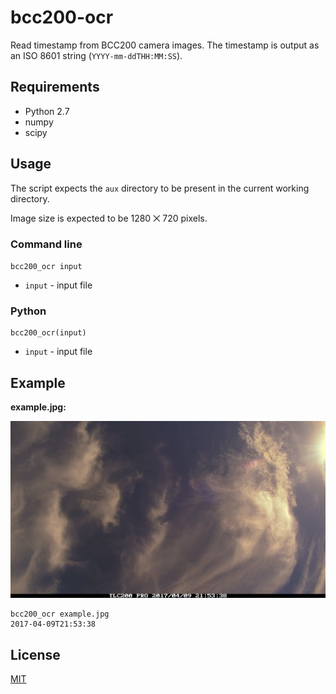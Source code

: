 bcc200-ocr
==========

Read timestamp from BCC200 camera images. The timestamp is output as an ISO 8601
string (`YYYY-mm-ddTHH:MM:SS`).

Requirements
------------

- Python 2.7
- numpy
- scipy

Usage
-----

The script expects the `aux` directory to be present in the current working
directory.

Image size is expected to be 1280 ⨉ 720 pixels.

### Command line

    bcc200_ocr input

- `input` - input file

### Python

    bcc200_ocr(input)

- `input` - input file

Example
-------

**example.jpg:**

<img src="example.jpg" width="800" />

    bcc200_ocr example.jpg
    2017-04-09T21:53:38

License
-------

[MIT](LICENSE.md)
